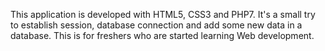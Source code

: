 This application is developed with HTML5, CSS3 and PHP7. It's a small try to establish session, database connection and add some new data in a database. This is for freshers who are started learning Web development.
